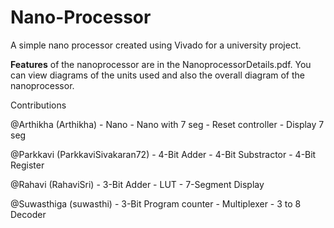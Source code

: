 # Nano-Processor

A simple nano processor created using Vivado for a university project.

**Features** of the nanoprocessor are in the NanoprocessorDetails.pdf. 
You can view diagrams of the units used and also the overall diagram of the nanoprocessor.


Contributions

@Arthikha (Arthikha) - Nano
                     - Nano with 7 seg
                     - Reset controller
                     - Display 7 seg

@Parkkavi (ParkkaviSivakaran72) - 4-Bit Adder
                                - 4-Bit Substractor
                                - 4-Bit Register

@Rahavi (RahaviSri) - 3-Bit Adder
                    - LUT
                    - 7-Segment Display

@Suwasthiga (suwasthi) - 3-Bit Program counter
                       - Multiplexer
                       - 3 to 8 Decoder




